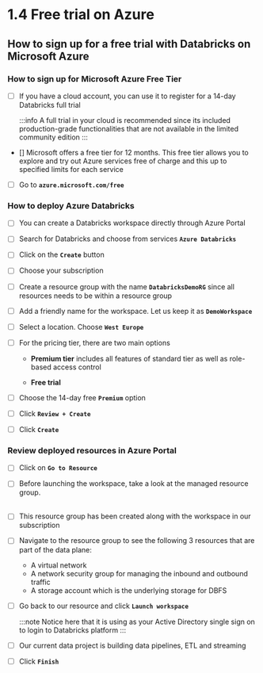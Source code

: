 # 1.4 Free trial on Azure

## How to sign up for a free trial with Databricks on Microsoft Azure 


### How to sign up for Microsoft Azure Free Tier

- [ ] If you have a cloud account, you can use it to register for a 14-day Databricks full trial

    :::info
        A full trial in your cloud is recommended since its included production-grade functionalities that are not available in the limited community edition
    :::

- []  Microsoft offers a free tier for 12 months. This free tier allows you to explore and try out Azure services free of charge and this up to specified limits for each service <br/>

- [ ] Go to **`azure.microsoft.com/free`**

### How to deploy Azure Databricks

- [ ] You can create a Databricks workspace directly through Azure Portal <br/>

- [ ] Search for Databricks and choose from services **`Azure Databricks`** <br/>

- [ ] Click on the **`Create`** button<br/>

- [ ] Choose your subscription <br/>

- [ ] Create a resource group with the name **`DatabricksDemoRG`** since all resources needs to be within a resource group<br/>

- [ ] Add a friendly name for the workspace. Let us keep it as **`DemoWorkspace`** <br/>

- [ ] Select a location. Choose **`West Europe`** <br/>

- [ ] For the pricing tier, there are two main options

    * **Premium tier** includes all features of standard tier as well as role-based access control<br/>

    * **Free trial**<br/>

- [ ] Choose the 14-day free **`Premium`** option<br/>

- [ ] Click **`Review + Create`**<br/>

- [ ] Click **`Create`**

### Review deployed resources in Azure Portal

- [ ] Click on **`Go to Resource`** <br/>

- [ ] Before launching the workspace, take a look at the managed resource group.<br/><br/>

- [ ] This resource group has been created along with the workspace in our subscription <br/>

- [ ] Navigate to the resource group to see the following 3 resources that are part of the data plane:<br/>
    
    * A virtual network<br/>
    * A network security group for managing the inbound and outbound traffic
    * A storage account which is the underlying storage for DBFS<br/>

- [ ] Go back to our resource and click **`Launch workspace`**

    :::note
        Notice here that it is using as your Active Directory single sign on to login to Databricks platform
    :::

- [ ] Our current data project is building data pipelines, ETL and streaming <br/>

- [ ] Click **`Finish`** <br/>